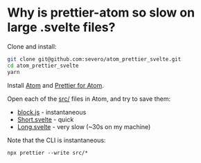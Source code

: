 # Why is prettier-atom so slow on large .svelte files?

Clone and install:

```bash
git clone git@github.com:severo/atom_prettier_svelte.git
cd atom_prettier_svelte
yarn
```

Install [Atom](https://atom.io/) and
[Prettier for Atom](https://atom.io/packages/prettier-atom).

Open each of the [src/](./src/) files in Atom, and try to save them:

- [block.js](./src/block.js) - instantaneous
- [Short.svelte](./src/Short.svelte) - quick
- [Long.svelte](./src/Large.svelte) - very slow (~30s on my machine)

Note that the CLI is instantaneous:

```
npx prettier --write src/*
```
